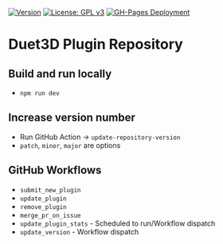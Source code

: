 [![Version](https://img.shields.io/badge/dynamic/json.svg?url=https://raw.githubusercontent.com/Duet3D/PluginRepository/master/package.json&label=Version&query=$.version&colorB=blue)](https://plugins.duet3d.com/)
[![License: GPL v3](https://img.shields.io/badge/License-GPLv3-magenta.svg)](https://www.gnu.org/licenses/gpl-3.0)
[![GH-Pages Deployment](https://github.com/Duet3D/PluginRepository/actions/workflows/pages/pages-build-deployment/badge.svg?branch=master)](https://github.com/Duet3D/PluginRepository/actions/workflows/pages/pages-build-deployment)

# Duet3D Plugin Repository

## Build and run locally
- `npm run dev`

## Increase version number
- Run GitHub Action -> `update-repository-version`
- `patch`, `minor`, `major` are options

## GitHub Workflows
- `submit_new_plugin`
- `update_plugin`
- `remove_plugin`
- `merge_pr_on_issue`
- `update_plugin_stats` - Scheduled to run/Workflow dispatch
- `update_version` - Workflow dispatch